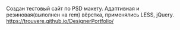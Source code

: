 Создан тестовый сайт по PSD макету. Адаптивная и резиновая(выполнен на rem) вёрстка, применялись LESS, jQuery.
https://trouvere.github.io/DesignerPortfolio/
